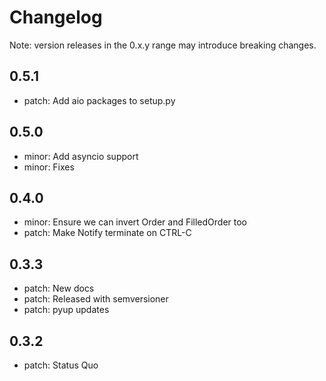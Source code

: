 # Changelog
Note: version releases in the 0.x.y range may introduce breaking changes.

## 0.5.1

- patch: Add aio packages to setup.py

## 0.5.0

- minor: Add asyncio support
- minor: Fixes

## 0.4.0

- minor: Ensure we can invert Order and FilledOrder too
- patch: Make Notify terminate on CTRL-C

## 0.3.3

- patch: New docs
- patch: Released with semversioner
- patch: pyup updates

## 0.3.2

- patch: Status Quo

